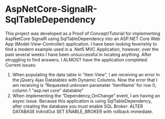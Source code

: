 # AspNetCore-SignalR-SqlTableDependency
This project was developed as a Proof of Concept/Tutorial for implementing AspNetCore SignalR using SqlTableDependency into an ASP.NET Core Web App (Model-View-Controller) application.
I have been looking feverishly to find a modern example used in a .Net5 MVC Application, however, over the past several weeks I have been unsuccessful in locating anything. After struggling to find answers, I ALMOST have the application completed.
Current issues:
1.	When populating the data table in “Item View”, I am receiving an error in the jQuery Ajax Datatables with Dynamic Columns. Now the error that I am receiving is “Requested unknown parameter 'ItemName' for row 0, column 1 "asp.net core" datatable”
2.	When implementing the “Dependency_OnChange” event, I am having an async issue.
Because this application is using SqlTableDependency, after creating the database you must enable SQL Broker:
ALTER DATABASE InAndOut SET ENABLE_BROKER with rollback immediate.
